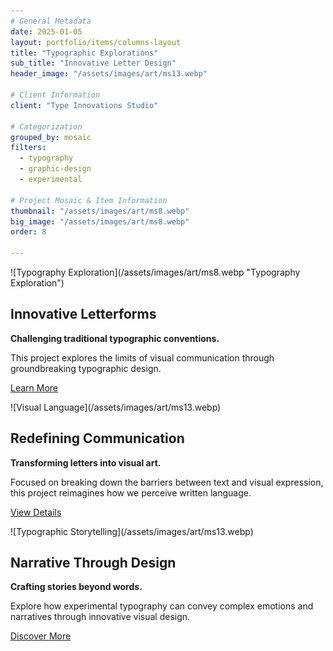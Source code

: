 ```yaml
---
# General Metadata
date: 2025-01-05
layout: portfolio/items/columns-layout
title: "Typographic Explorations"
sub_title: "Innovative Letter Design"
header_image: "/assets/images/art/ms13.webp"

# Client Information
client: "Type Innovations Studio"

# Categorization
grouped_by: mosaic
filters:
  - typography
  - graphic-design
  - experimental

# Project Mosaic & Item Information
thumbnail: "/assets/images/art/ms8.webp"
big_image: "/assets/images/art/ms8.webp"
order: 8

---
```


<section alignment="left">
![Typography Exploration](/assets/images/art/ms8.webp "Typography Exploration")

## Innovative Letterforms

**Challenging traditional typographic conventions.**
<p class="lead">
This project explores the limits of visual communication through groundbreaking typographic design.
</p>

[Learn More](#)

</section>

<section alignment="right">
![Visual Language](/assets/images/art/ms13.webp)

## Redefining Communication

**Transforming letters into visual art.**

<p class="lead">Focused on breaking down the barriers between text and visual expression, this project reimagines how we perceive written language.</p>

[View Details](#)
</section>

<section alignment="left">
![Typographic Storytelling](/assets/images/art/ms13.webp)

## Narrative Through Design

**Crafting stories beyond words.**

<p class="lead">Explore how experimental typography can convey complex emotions and narratives through innovative visual design.</p>

[Discover More](#)
</section>
